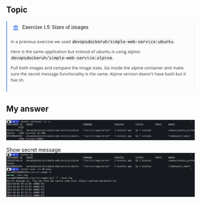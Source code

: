 ## Topic 
![Topic_1_5](../public/image/part_1/Topic_1_5.png) 

## My answer   
![Answer_1_5](../public/image/part_1/Answer_1_5.png)

Show secret message
![Answer_1_5_2](../public/image/part_1/Answer_1_5_2.png)
